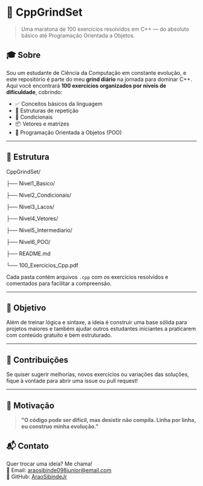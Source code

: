# 🥷 CppGrindSet

> Uma maratona de 100 exercícios resolvidos em C++ — do absoluto básico até Programação Orientada a Objetos.

## 🎓 Sobre

Sou um estudante de Ciência da Computação em constante evolução, e este repositório é parte do meu **grind diário** na jornada para dominar C++. Aqui você encontrará **100 exercícios organizados por níveis de dificuldade**, cobrindo:

- ✅ Conceitos básicos da linguagem
- 🔁 Estruturas de repetição
- 🔀 Condicionais
- 📦 Vetores e matrizes
- 🧠 Programação Orientada a Objetos (POO)

---

## 📁 Estrutura

CppGrindSet/

├── Nivel1_Basico/

├── Nivel2_Condicionais/

├── Nivel3_Lacos/

├── Nivel4_Vetores/

├── Nivel5_Intermediario/

├── Nivel6_POO/

├── README.md

└── 100_Exercicios_Cpp.pdf

Cada pasta contém arquivos `.cpp` com os exercícios resolvidos e comentados para facilitar a compreensão.

---

## 🚀 Objetivo

Além de treinar lógica e sintaxe, a ideia é construir uma base sólida para projetos maiores e também ajudar outros estudantes iniciantes a praticarem com conteúdo gratuito e bem estruturado.

---

## 🤝 Contribuições

Se quiser sugerir melhorias, novos exercícios ou variações das soluções, fique à vontade para abrir uma issue ou pull request!

---

## 🧠 Motivação

> **"O código pode ser difícil, mas desistir não compila. Linha por linha, eu construo minha evolução."**

## 📬 Contato

Quer trocar uma ideia? Me chama!  
📧 Email: araosibinde098junior@email.com  
🐙 GitHub: [AraoSibindeJr](https://github.com/AraoSibindeJr)
